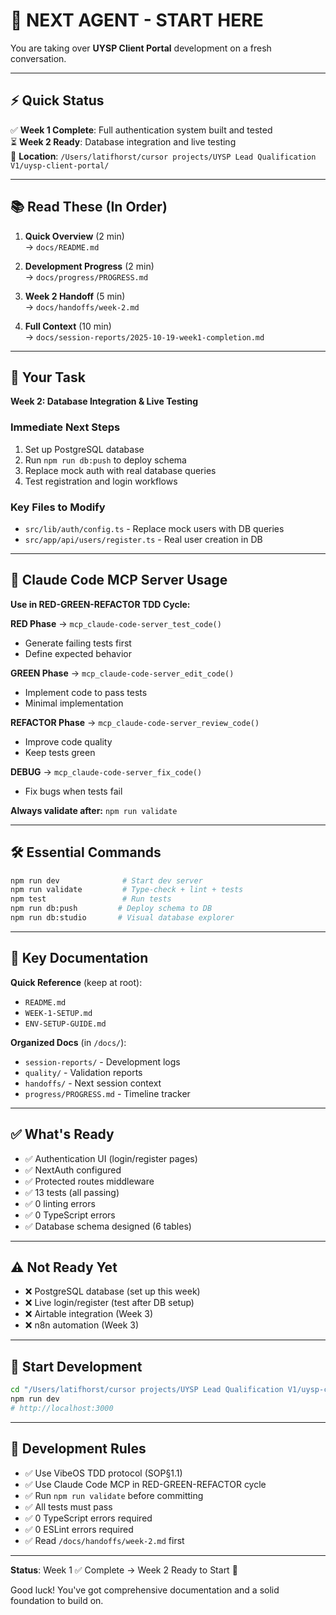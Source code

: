 # 🤖 NEXT AGENT - START HERE

You are taking over **UYSP Client Portal** development on a fresh conversation.

---

## ⚡ Quick Status

✅ **Week 1 Complete**: Full authentication system built and tested  
⏳ **Week 2 Ready**: Database integration and live testing  
📍 **Location**: `/Users/latifhorst/cursor projects/UYSP Lead Qualification V1/uysp-client-portal/`

---

## 📚 Read These (In Order)

1. **Quick Overview** (2 min)  
   → `docs/README.md`

2. **Development Progress** (2 min)  
   → `docs/progress/PROGRESS.md`

3. **Week 2 Handoff** (5 min)  
   → `docs/handoffs/week-2.md`

4. **Full Context** (10 min)  
   → `docs/session-reports/2025-10-19-week1-completion.md`

---

## 🎯 Your Task

**Week 2: Database Integration & Live Testing**

### Immediate Next Steps
1. Set up PostgreSQL database
2. Run `npm run db:push` to deploy schema
3. Replace mock auth with real database queries
4. Test registration and login workflows

### Key Files to Modify
- `src/lib/auth/config.ts` - Replace mock users with DB queries
- `src/app/api/users/register.ts` - Real user creation in DB

---

## 🧠 Claude Code MCP Server Usage

**Use in RED-GREEN-REFACTOR TDD Cycle:**

**RED Phase** → `mcp_claude-code-server_test_code()`
- Generate failing tests first
- Define expected behavior

**GREEN Phase** → `mcp_claude-code-server_edit_code()`
- Implement code to pass tests
- Minimal implementation

**REFACTOR Phase** → `mcp_claude-code-server_review_code()`
- Improve code quality
- Keep tests green

**DEBUG** → `mcp_claude-code-server_fix_code()`
- Fix bugs when tests fail

**Always validate after:** `npm run validate`

---

## 🛠️ Essential Commands

```bash
npm run dev              # Start dev server
npm run validate         # Type-check + lint + tests
npm test                 # Run tests
npm run db:push         # Deploy schema to DB
npm run db:studio       # Visual database explorer
```

---

## 📁 Key Documentation

**Quick Reference** (keep at root):
- `README.md`
- `WEEK-1-SETUP.md`
- `ENV-SETUP-GUIDE.md`

**Organized Docs** (in `/docs/`):
- `session-reports/` - Development logs
- `quality/` - Validation reports
- `handoffs/` - Next session context
- `progress/PROGRESS.md` - Timeline tracker

---

## ✅ What's Ready

- ✅ Authentication UI (login/register pages)
- ✅ NextAuth configured
- ✅ Protected routes middleware
- ✅ 13 tests (all passing)
- ✅ 0 linting errors
- ✅ 0 TypeScript errors
- ✅ Database schema designed (6 tables)

---

## ⚠️ Not Ready Yet

- ❌ PostgreSQL database (set up this week)
- ❌ Live login/register (test after DB setup)
- ❌ Airtable integration (Week 3)
- ❌ n8n automation (Week 3)

---

## 🚀 Start Development

```bash
cd "/Users/latifhorst/cursor projects/UYSP Lead Qualification V1/uysp-client-portal"
npm run dev
# http://localhost:3000
```

---

## 📖 Development Rules

- ✅ Use VibeOS TDD protocol (SOP§1.1)
- ✅ Use Claude Code MCP in RED-GREEN-REFACTOR cycle
- ✅ Run `npm run validate` before committing
- ✅ All tests must pass
- ✅ 0 TypeScript errors required
- ✅ 0 ESLint errors required
- ✅ Read `/docs/handoffs/week-2.md` first

---

**Status**: Week 1 ✅ Complete → Week 2 Ready to Start 🚀

Good luck! You've got comprehensive documentation and a solid foundation to build on.
